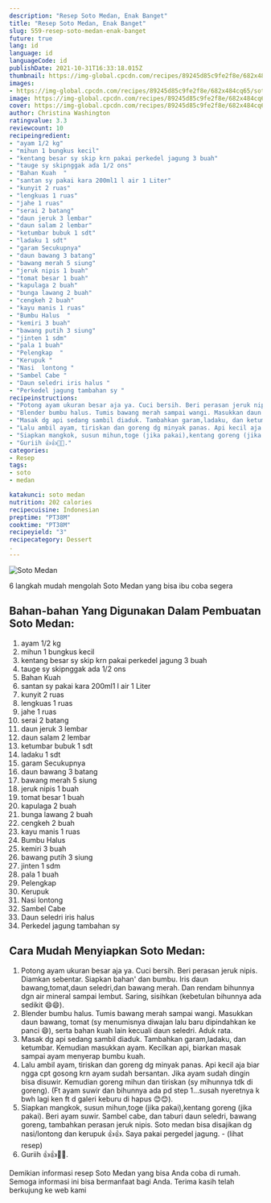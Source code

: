 ```yaml
---
description: "Resep Soto Medan, Enak Banget"
title: "Resep Soto Medan, Enak Banget"
slug: 559-resep-soto-medan-enak-banget
future: true
lang: id
language: id
languageCode: id
publishDate: 2021-10-31T16:33:18.015Z 
thumbnail: https://img-global.cpcdn.com/recipes/89245d85c9fe2f8e/682x484cq65/soto-medan-foto-resep-utama.png
images:
- https://img-global.cpcdn.com/recipes/89245d85c9fe2f8e/682x484cq65/soto-medan-foto-resep-utama.png
image: https://img-global.cpcdn.com/recipes/89245d85c9fe2f8e/682x484cq65/soto-medan-foto-resep-utama.png
cover: https://img-global.cpcdn.com/recipes/89245d85c9fe2f8e/682x484cq65/soto-medan-foto-resep-utama.png
author: Christina Washington
ratingvalue: 3.3
reviewcount: 10
recipeingredient:
- "ayam 1/2 kg"
- "mihun 1 bungkus kecil"
- "kentang besar sy skip krn pakai perkedel jagung 3 buah"
- "tauge sy skipnggak ada 1/2 ons"
- "Bahan Kuah  "
- "santan sy pakai kara 200ml1 l air 1 Liter"
- "kunyit 2 ruas"
- "lengkuas 1 ruas"
- "jahe 1 ruas"
- "serai 2 batang"
- "daun jeruk 3 lembar"
- "daun salam 2 lembar"
- "ketumbar bubuk 1 sdt"
- "ladaku 1 sdt"
- "garam Secukupnya"
- "daun bawang 3 batang"
- "bawang merah 5 siung"
- "jeruk nipis 1 buah"
- "tomat besar 1 buah"
- "kapulaga 2 buah"
- "bunga lawang 2 buah"
- "cengkeh 2 buah"
- "kayu manis 1 ruas"
- "Bumbu Halus  "
- "kemiri 3 buah"
- "bawang putih 3 siung"
- "jinten 1 sdm"
- "pala 1 buah"
- "Pelengkap  "
- "Kerupuk "
- "Nasi  lontong "
- "Sambel Cabe "
- "Daun seledri iris halus "
- "Perkedel jagung tambahan sy "
recipeinstructions:
- "Potong ayam ukuran besar aja ya. Cuci bersih. Beri perasan jeruk nipis. Diamkan sebentar. Siapkan bahan&#39; dan bumbu. Iris daun bawang,tomat,daun seledri,dan bawang merah. Dan rendam bihunnya dgn air mineral sampai lembut. Saring, sisihkan (kebetulan bihunnya ada sedikit 😄😄)."
- "Blender bumbu halus. Tumis bawang merah sampai wangi. Masukkan daun bawang, tomat (sy menumisnya diwajan lalu baru dipindahkan ke panci 😄), serta bahan kuah lain kecuali daun seledri. Aduk rata."
- "Masak dg api sedang sambil diaduk. Tambahkan garam,ladaku, dan ketumbar. Kemudian masukkan ayam. Kecilkan api, biarkan masak sampai ayam menyerap bumbu kuah."
- "Lalu ambil ayam, tiriskan dan goreng dg minyak panas. Api kecil aja biar ngga cpt gosong krn ayam sudah bersantan. Jika ayam sudah dingin bisa disuwir. Kemudian goreng mihun dan tiriskan (sy mihunnya tdk di goreng). (Ft ayam suwir dan bihunnya ada pd step 1...susah nyeretnya k bwh lagi ken ft d galeri keburu di hapus 😊😊)."
- "Siapkan mangkok, susun mihun,toge (jika pakai),kentang goreng (jika pakai). Beri ayam suwir. Sambel cabe, dan taburi daun seledri, bawang goreng, tambahkan perasan jeruk nipis. Soto medan bisa disajikan dg nasi/lontong dan kerupuk 👍👍. Saya pakai pergedel jagung.           (lihat resep)"
- "Guriih 👍👍💖💖."
categories:
- Resep
tags:
- soto
- medan

katakunci: soto medan 
nutrition: 202 calories
recipecuisine: Indonesian
preptime: "PT38M"
cooktime: "PT38M"
recipeyield: "3"
recipecategory: Dessert
. 
---
```



![Soto Medan](https://img-global.cpcdn.com/recipes/89245d85c9fe2f8e/682x484cq65/soto-medan-foto-resep-utama.png)

6 langkah mudah mengolah  Soto Medan yang bisa ibu coba segera

<!--inarticleads1-->

## Bahan-bahan Yang Digunakan Dalam Pembuatan Soto Medan:

1. ayam 1/2 kg
1. mihun 1 bungkus kecil
1. kentang besar sy skip krn pakai perkedel jagung 3 buah
1. tauge sy skipnggak ada 1/2 ons
1. Bahan Kuah  
1. santan sy pakai kara 200ml1 l air 1 Liter
1. kunyit 2 ruas
1. lengkuas 1 ruas
1. jahe 1 ruas
1. serai 2 batang
1. daun jeruk 3 lembar
1. daun salam 2 lembar
1. ketumbar bubuk 1 sdt
1. ladaku 1 sdt
1. garam Secukupnya
1. daun bawang 3 batang
1. bawang merah 5 siung
1. jeruk nipis 1 buah
1. tomat besar 1 buah
1. kapulaga 2 buah
1. bunga lawang 2 buah
1. cengkeh 2 buah
1. kayu manis 1 ruas
1. Bumbu Halus  
1. kemiri 3 buah
1. bawang putih 3 siung
1. jinten 1 sdm
1. pala 1 buah
1. Pelengkap  
1. Kerupuk 
1. Nasi  lontong 
1. Sambel Cabe 
1. Daun seledri iris halus 
1. Perkedel jagung tambahan sy 



<!--inarticleads2-->

## Cara Mudah Menyiapkan Soto Medan:

1. Potong ayam ukuran besar aja ya. Cuci bersih. Beri perasan jeruk nipis. Diamkan sebentar. Siapkan bahan&#39; dan bumbu. Iris daun bawang,tomat,daun seledri,dan bawang merah. Dan rendam bihunnya dgn air mineral sampai lembut. Saring, sisihkan (kebetulan bihunnya ada sedikit 😄😄).
1. Blender bumbu halus. Tumis bawang merah sampai wangi. Masukkan daun bawang, tomat (sy menumisnya diwajan lalu baru dipindahkan ke panci 😄), serta bahan kuah lain kecuali daun seledri. Aduk rata.
1. Masak dg api sedang sambil diaduk. Tambahkan garam,ladaku, dan ketumbar. Kemudian masukkan ayam. Kecilkan api, biarkan masak sampai ayam menyerap bumbu kuah.
1. Lalu ambil ayam, tiriskan dan goreng dg minyak panas. Api kecil aja biar ngga cpt gosong krn ayam sudah bersantan. Jika ayam sudah dingin bisa disuwir. Kemudian goreng mihun dan tiriskan (sy mihunnya tdk di goreng). (Ft ayam suwir dan bihunnya ada pd step 1...susah nyeretnya k bwh lagi ken ft d galeri keburu di hapus 😊😊).
1. Siapkan mangkok, susun mihun,toge (jika pakai),kentang goreng (jika pakai). Beri ayam suwir. Sambel cabe, dan taburi daun seledri, bawang goreng, tambahkan perasan jeruk nipis. Soto medan bisa disajikan dg nasi/lontong dan kerupuk 👍👍. Saya pakai pergedel jagung. -           (lihat resep)
1. Guriih 👍👍💖💖.




Demikian informasi  resep Soto Medan   yang bisa Anda coba di rumah. Semoga informasi ini bisa bermanfaat bagi Anda. Terima kasih telah berkujung ke web kami
